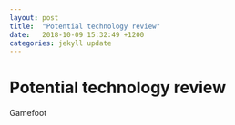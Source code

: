```yaml
---
layout: post
title:  "Potential technology review"
date:   2018-10-09 15:32:49 +1200
categories: jekyll update
---
```

# Potential technology review

 Gamefoot
